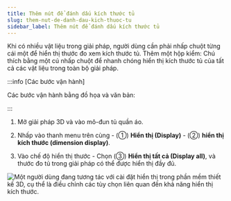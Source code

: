 ```yaml
---
title: Thêm nút để đánh dấu kích thước tủ
slug: them-nut-de-danh-dau-kich-thuoc-tu
sidebar_label: Thêm nút để đánh dấu kích thước tủ
---
```


Khi có nhiều vật liệu trong giải pháp, người dùng cần phải nhấp chuột từng cái một để hiển thị thước đo xem kích thước tủ. Thêm một hộp kiểm: Chú thích bằng một cú nhấp chuột để nhanh chóng hiển thị kích thước tủ của tất cả các vật liệu trong toàn bộ giải pháp.

:::info [Các bước vận hành]

Các bước vận hành bằng đồ họa và văn bản:

:::

1. Mở giải pháp 3D và vào mô-đun tủ quần áo.

2. Nhấp vào thanh menu trên cùng - (①) **Hiển thị (Display)** - (②) **hiển thị kích thước (dimension display)**.

3. Vào chế độ hiển thị thước - Chọn (③) **Hiển thị tất cả (Display all)**, và thước đo tủ trong giải pháp có thể được hiển thị đầy đủ.

![Một người dùng đang tương tác với cài đặt hiển thị trong phần mềm thiết kế 3D, cụ thể là điều chỉnh các tùy chọn liên quan đến khả năng hiển thị kích thước.](https://storage.googleapis.com/jegavn_kb/images/03124787-13b2-4826-ba6e-83146642c263.png)